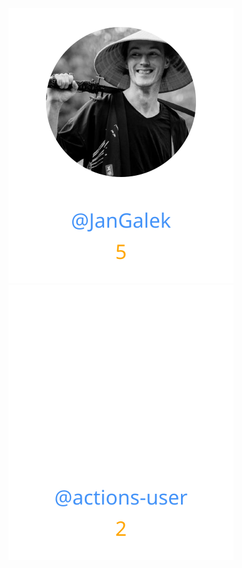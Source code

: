 
<div>
<span>
  <a href="https://github.com/JanGalek"><img src="https://raw.githubusercontent.com/jsuef/github-lib-template/refs/heads/contributors-svg/.github/contributors/JanGalek.svg" alt="JanGalek" /></a>
</span>
<span>
  <a href="https://github.com/actions-user"><img src="https://raw.githubusercontent.com/jsuef/github-lib-template/refs/heads/contributors-svg/.github/contributors/actions-user.svg" alt="actions-user" /></a>
</span>
</div>

